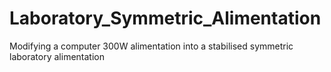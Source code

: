 # Laboratory_Symmetric_Alimentation
Modifying a computer 300W alimentation into a stabilised symmetric laboratory alimentation

